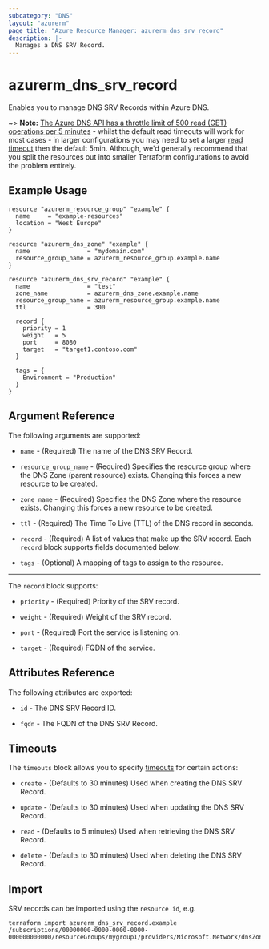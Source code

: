```yaml
---
subcategory: "DNS"
layout: "azurerm"
page_title: "Azure Resource Manager: azurerm_dns_srv_record"
description: |-
  Manages a DNS SRV Record.
---
```


# azurerm_dns_srv_record

Enables you to manage DNS SRV Records within Azure DNS.

~> **Note:** [The Azure DNS API has a throttle limit of 500 read (GET) operations per 5 minutes](https://docs.microsoft.com/azure/azure-resource-manager/management/request-limits-and-throttling#network-throttling) - whilst the default read timeouts will work for most cases - in larger configurations you may need to set a larger [read timeout](https://www.terraform.io/language/resources/syntax#operation-timeouts) then the default 5min. Although, we'd generally recommend that you split the resources out into smaller Terraform configurations to avoid the problem entirely.

## Example Usage

```hcl
resource "azurerm_resource_group" "example" {
  name     = "example-resources"
  location = "West Europe"
}

resource "azurerm_dns_zone" "example" {
  name                = "mydomain.com"
  resource_group_name = azurerm_resource_group.example.name
}

resource "azurerm_dns_srv_record" "example" {
  name                = "test"
  zone_name           = azurerm_dns_zone.example.name
  resource_group_name = azurerm_resource_group.example.name
  ttl                 = 300

  record {
    priority = 1
    weight   = 5
    port     = 8080
    target   = "target1.contoso.com"
  }

  tags = {
    Environment = "Production"
  }
}
```

## Argument Reference

The following arguments are supported:

* `name` - (Required) The name of the DNS SRV Record.

* `resource_group_name` - (Required) Specifies the resource group where the DNS Zone (parent resource) exists. Changing this forces a new resource to be created.

* `zone_name` - (Required) Specifies the DNS Zone where the resource exists. Changing this forces a new resource to be created.

* `ttl` - (Required) The Time To Live (TTL) of the DNS record in seconds.

* `record` - (Required) A list of values that make up the SRV record. Each `record` block supports fields documented below.

* `tags` - (Optional) A mapping of tags to assign to the resource.

---

The `record` block supports:

* `priority` - (Required) Priority of the SRV record.

* `weight` - (Required) Weight of the SRV record.

* `port` - (Required) Port the service is listening on.

* `target` - (Required) FQDN of the service.

## Attributes Reference

The following attributes are exported:

* `id` - The DNS SRV Record ID.

* `fqdn` - The FQDN of the DNS SRV Record.

## Timeouts

The `timeouts` block allows you to specify [timeouts](https://www.terraform.io/language/resources/syntax#operation-timeouts) for certain actions:

* `create` - (Defaults to 30 minutes) Used when creating the DNS SRV Record.

* `update` - (Defaults to 30 minutes) Used when updating the DNS SRV Record.

* `read` - (Defaults to 5 minutes) Used when retrieving the DNS SRV Record.

* `delete` - (Defaults to 30 minutes) Used when deleting the DNS SRV Record.

## Import

SRV records can be imported using the `resource id`, e.g.

```shell
terraform import azurerm_dns_srv_record.example /subscriptions/00000000-0000-0000-0000-000000000000/resourceGroups/mygroup1/providers/Microsoft.Network/dnsZones/zone1/SRV/myrecord1
```
